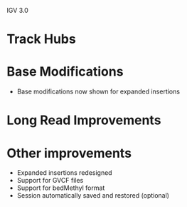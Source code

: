 <p class="page-title">IGV 3.0</p>


# Track Hubs

# Base Modifications

* Base modifications now shown for expanded insertions

# Long Read Improvements

# Other improvements

* Expanded insertions redesigned
* Support for GVCF files
* Support for bedMethyl format
* Session automatically saved and restored (optional)